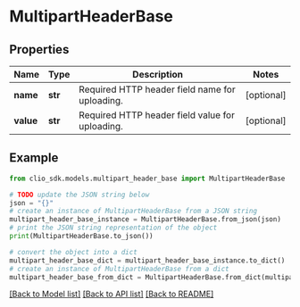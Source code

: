 # MultipartHeaderBase


## Properties

Name | Type | Description | Notes
------------ | ------------- | ------------- | -------------
**name** | **str** | Required HTTP header field name for uploading. | [optional] 
**value** | **str** | Required HTTP header field value for uploading. | [optional] 

## Example

```python
from clio_sdk.models.multipart_header_base import MultipartHeaderBase

# TODO update the JSON string below
json = "{}"
# create an instance of MultipartHeaderBase from a JSON string
multipart_header_base_instance = MultipartHeaderBase.from_json(json)
# print the JSON string representation of the object
print(MultipartHeaderBase.to_json())

# convert the object into a dict
multipart_header_base_dict = multipart_header_base_instance.to_dict()
# create an instance of MultipartHeaderBase from a dict
multipart_header_base_from_dict = MultipartHeaderBase.from_dict(multipart_header_base_dict)
```
[[Back to Model list]](../README.md#documentation-for-models) [[Back to API list]](../README.md#documentation-for-api-endpoints) [[Back to README]](../README.md)


